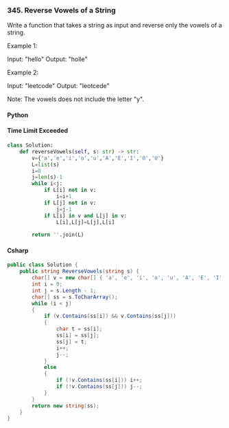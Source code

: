 ### 345. Reverse Vowels of a String
Write a function that takes a string as input and reverse only the vowels of a string.

Example 1:

Input: "hello"
Output: "holle"

Example 2:

Input: "leetcode"
Output: "leotcede"

Note:
The vowels does not include the letter "y".
#### Python
#### Time Limit Exceeded
```python
class Solution:
    def reverseVowels(self, s: str) -> str:
        v={'a','e','i','o','u','A','E','I','O','U'}
        L=list(s)
        i=0
        j=len(s)-1
        while i<j:
            if L[i] not in v:
                i=i+1
            if L[j] not in v:
                j=j-1
            if L[i] in v and L[j] in v:
                L[i],L[j]=L[j],L[i]
                
        return ''.join(L)
```
#### Csharp
```csharp
public class Solution {
    public string ReverseVowels(string s) {
        char[] v = new char[] { 'a', 'e', 'i', 'o', 'u', 'A', 'E', 'I', 'O', 'U' };
        int i = 0;
        int j = s.Length - 1;
        char[] ss = s.ToCharArray();
        while (i < j)
        {
            if (v.Contains(ss[i]) && v.Contains(ss[j]))
            {
                char t = ss[i];
                ss[i] = ss[j];
                ss[j] = t;
                i++;
                j--;
            }
            else
            {
                if (!v.Contains(ss[i])) i++;
                if (!v.Contains(ss[j])) j--;
            }
        }
        return new string(ss);    
    }
}
```